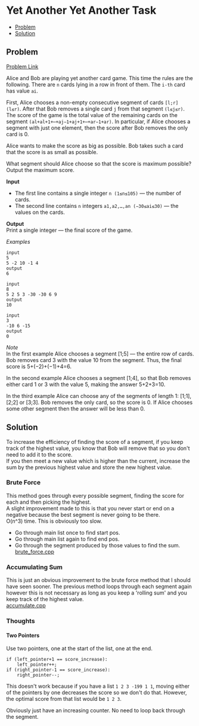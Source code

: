 # Yet Another Yet Another Task

- [Problem](#Problem)
- [Solution](#Solution)

## Problem
[Problem Link](https://codeforces.com/problemset/problem/1359/D)

Alice and Bob are playing yet another card game. This time the rules are the following. There are `n` cards lying in a row in front of them. The `i-th` card has value `ai`.

First, Alice chooses a non-empty consecutive segment of cards `[l;r] (l≤r)`. After that Bob removes a single card `j` from that segment `(l≤j≤r)`. The score of the game is the total value of the remaining cards on the segment `(al+al+1+⋯+aj−1+aj+1+⋯+ar−1+ar)`. In particular, if Alice chooses a segment with just one element, then the score after Bob removes the only card is 0.

Alice wants to make the score as big as possible. Bob takes such a card that the score is as small as possible.

What segment should Alice choose so that the score is maximum possible? Output the maximum score.

**Input**
- The first line contains a single integer `n (1≤n≤105)` — the number of cards.
- The second line contains `n` integers `a1,a2,…,an (−30≤ai≤30)` — the values on the cards.

**Output**  
Print a single integer — the final score of the game.

*Examples*

```
input
5
5 -2 10 -1 4
output
6
```
```
input
8
5 2 5 3 -30 -30 6 9
output
10
```
```
input
3
-10 6 -15
output
0
```
*Note*  
In the first example Alice chooses a segment [1;5] — the entire row of cards. Bob removes card 3 with the value 10 from the segment. Thus, the final score is 5+(−2)+(−1)+4=6.

In the second example Alice chooses a segment [1;4], so that Bob removes either card 1 or 3 with the value 5, making the answer 5+2+3=10.

In the third example Alice can choose any of the segments of length 1: [1;1], [2;2] or [3;3]. Bob removes the only card, so the score is 0. If Alice chooses some other segment then the answer will be less than 0.


## Solution

To increase the efficiency of finding the score of a segment, if you keep track of the highest value, you know that Bob will remove that so you don't need to add it to the score.  
If you then meet a new value which is higher than the current, increase the sum by the previous highest value and store the new highest value.  

### Brute Force
This method goes through every possible segment, finding the score for each and then picking the highest.  
A slight improvement made to this is that you never start or end on a negative because the best segment is never going to be there.  
O(n^3) time. This is obviously too slow.  
- Go through main list once to find start pos.  
- Go through main list again to find end pos.  
- Go through the segment produced by those values to find the sum.  
[brute_force.cpp](solutions/brute_force.cpp)

### Accumulating Sum
This is just an obvious improvement to the brute force method that I should have seen sooner. The previous method loops through each segment again however this is not necessary as long as you keep a 'rolling sum' and you keep track of the highest value.  
[accumulate.cpp](solutions/accumulate.cpp)

### Thoughts
#### Two Pointers
Use two pointers, one at the start of the list, one at the end.  
```
if (left_pointer+1 == score_increase):
    left_pointer++;
if (right_pointer-1 == score_increase):
    right_pointer--;
```
This doesn't work because if you have a list `1 2 3 -199 1 1`, moving either of the pointers by one decreases the score so we don't do that. However, the optimal score from that list would be `1 2 3`.  

Obviously just have an increasing counter. No need to loop back through the segment.  


